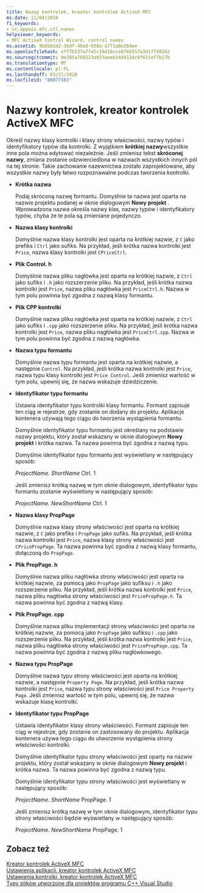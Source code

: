 ```yaml
---
title: Nazwy kontrolek, kreator kontrolek ActiveX MFC
ms.date: 11/04/2016
f1_keywords:
- vc.appwiz.mfc.ctl.names
helpviewer_keywords:
- MFC ActiveX Control Wizard, control names
ms.assetid: 9b8b81d2-36df-48ed-b58a-a771a0e269ee
ms.openlocfilehash: eff7b537e7fe5c19d10cce8766557a3d1ff49342
ms.sourcegitcommit: 8e285a766523e653aeeb34d412dc6f615ef7b17b
ms.translationtype: MT
ms.contentlocale: pl-PL
ms.lasthandoff: 03/21/2020
ms.locfileid: "80077503"
---
```

# <a name="control-names-mfc-activex-control-wizard"></a>Nazwy kontrolek, kreator kontrolek ActiveX MFC

Określ nazwy klasy kontrolki i klasy strony właściwości, nazwy typów i identyfikatory typów dla kontrolki. Z wyjątkiem **krótkiej nazwy**wszystkie inne pola można edytować niezależnie. Jeśli zmienisz tekst **skróconej nazwy**, zmiana zostanie odzwierciedlona w nazwach wszystkich innych pól na tej stronie. Takie zachowanie nazewnictwa zostało zaprojektowane, aby wszystkie nazwy były łatwo rozpoznawalne podczas tworzenia kontrolki.

- **Krótka nazwa**

   Podaj skróconą nazwę formantu. Domyślnie ta nazwa jest oparta na nazwie projektu podanej w oknie dialogowym **Nowy projekt** . Wprowadzona nazwa określa nazwy klas, nazwy typów i identyfikatory typów, chyba że te pola są zmieniane pojedynczo.

- **Nazwa klasy kontrolki**

   Domyślnie nazwa klasy kontrolki jest oparta na krótkiej nazwie, z `C` jako prefiks i `Ctrl` jako sufiks. Na przykład, jeśli krótka nazwa kontrolki jest `Price`, nazwa klasy kontrolki jest `CPriceCtrl`.

- **Plik Control. h**

   Domyślnie nazwa pliku nagłówka jest oparta na krótkiej nazwie, z `Ctrl` jako sufiks i `.h` jako rozszerzenie pliku. Na przykład, jeśli krótka nazwa kontrolki jest `Price`, nazwa pliku nagłówka jest `PriceCtrl.h`. Nazwa w tym polu powinna być zgodna z nazwą klasy formantu.

- **Plik CPP kontrolki**

   Domyślnie nazwa pliku nagłówka jest oparta na krótkiej nazwie, z `Ctrl` jako sufiks i `.cpp` jako rozszerzenie pliku. Na przykład, jeśli krótka nazwa kontrolki jest `Price`, nazwa pliku nagłówka jest `PriceCtrl.cpp`. Nazwa w tym polu powinna być zgodna z nazwą nagłówka.

- **Nazwa typu formantu**

   Domyślnie nazwa typu formantu jest oparta na krótkiej nazwie, a następnie `Control`. Na przykład, jeśli krótka nazwa kontrolki jest `Price`, nazwa typu klasy kontrolki jest `Price Control`. Jeśli zmienisz wartość w tym polu, upewnij się, że nazwa wskazuje dziedziczenie.

- **Identyfikator typu formantu**

   Ustawia identyfikator typu kontrolki klasy formantu. Formant zapisuje ten ciąg w rejestrze, gdy zostanie on dodany do projektu. Aplikacje kontenera używają tego ciągu do tworzenia wystąpienia formantu.

   Domyślnie identyfikator typu formantu jest określany na podstawie nazwy projektu, który został wskazany w oknie dialogowym **Nowy projekt** i krótka nazwa. Ta nazwa powinna być zgodna z nazwą typu.

   Domyślnie identyfikator typu formantu jest wyświetlany w następujący sposób:

   *ProjectName. ShortName* Ctrl. 1

   Jeśli zmienisz krótką nazwę w tym oknie dialogowym, identyfikator typu formantu zostanie wyświetlony w następujący sposób:

   *ProjectName. NewShortName* Ctrl. 1

- **Nazwa klasy PropPage**

   Domyślnie nazwa klasy strony właściwości jest oparta na krótkiej nazwie, z `C` jako prefiks i `PropPage` jako sufiks. Na przykład, jeśli krótka nazwa kontrolki jest `Price`, nazwa klasy strony właściwości jest `CPricePropPage`. Ta nazwa powinna być zgodna z nazwą klasy formantu, dołączoną do `PropPage`.

- **Plik PropPage. h**

   Domyślnie nazwa pliku nagłówka strony właściwości jest oparta na krótkiej nazwie, za pomocą jako `PropPage` jako sufiksu i `.h` jako rozszerzenie pliku. Na przykład, jeśli krótka nazwa kontrolki jest `Price`, nazwa pliku nagłówka strony właściwości jest `PricePropPage.h`. Ta nazwa powinna być zgodna z nazwą klasy.

- **Plik PropPage. cpp**

   Domyślnie nazwa pliku implementacji strony właściwości jest oparta na krótkiej nazwie, za pomocą jako `PropPage` jako sufiksu i `.cpp` jako rozszerzenie pliku. Na przykład, jeśli krótka nazwa kontrolki jest `Price`, nazwa pliku nagłówka strony właściwości jest `PricePropPage.cpp`. Ta nazwa powinna być zgodna z nazwą pliku nagłówkowego.

- **Nazwa typu PropPage**

   Domyślnie nazwa typu strony właściwości jest oparta na krótkiej nazwie, a następnie `Property Page`. Na przykład, jeśli krótka nazwa kontrolki jest `Price`, nazwa typu strony właściwości jest `Price Property Page`. Jeśli zmienisz wartość w tym polu, upewnij się, że nazwa wskazuje klasę kontrolki.

- **Identyfikator typu PropPage**

   Ustawia identyfikator klasy strony właściwości. Formant zapisuje ten ciąg w rejestrze, gdy zostanie on zastosowany do projektu. Aplikacja kontenera używa tego ciągu do utworzenia wystąpienia strony właściwości kontrolki.

   Domyślnie identyfikator typu strony właściwości jest oparty na nazwie projektu, który został wskazany w oknie dialogowym **Nowy projekt** i krótka nazwa. Ta nazwa powinna być zgodna z nazwą typu.

   Domyślnie identyfikator typu strony właściwości jest wyświetlany w następujący sposób:

   *ProjectName. ShortName* PropPage. 1

   Jeśli zmienisz krótką nazwę w tym oknie dialogowym, identyfikator typu strony właściwości będzie wyświetlany w następujący sposób:

   *ProjectName. NewShortName* PropPage. 1

## <a name="see-also"></a>Zobacz też

[Kreator kontrolek ActiveX MFC](../../mfc/reference/mfc-activex-control-wizard.md)<br/>
[Ustawienia aplikacji, kreator kontrolek ActiveX MFC](../../mfc/reference/application-settings-mfc-activex-control-wizard.md)<br/>
[Ustawienia kontrolki, kreator kontrolek ActiveX MFC](../../mfc/reference/control-settings-mfc-activex-control-wizard.md)<br/>
[Typy plików utworzone dla projektów programu C++ Visual Studio](../../build/reference/file-types-created-for-visual-cpp-projects.md)
